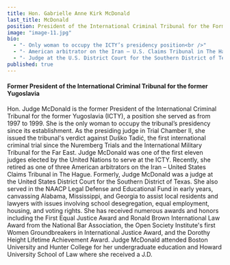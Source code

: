 ```yaml
---
title: Hon. Gabrielle Anne Kirk McDonald
last_title: McDonald
position: President of the International Criminal Tribunal for the Former Yugoslavia (1997—1999).
image: "image-11.jpg"
bio: 
  - "- Only woman to occupy the ICTY’s presidency position<br />"
  - "- American arbitrator on the Iran – U.S. Claims Tribunal in The Hague, The Netherlands (2001-2013)<br />"
  - "- Judge at the U.S. District Court for the Southern District of Texas (1979-1988)<br />"
published: true
---
```


#### Former President of the International Criminal Tribunal for the former Yugoslavia
Hon. Judge McDonald is the former President of the International Criminal Tribunal for the former Yugoslavia (ICTY), a position she served as from 1997 to 1999. She is the only woman to occupy the tribunal’s presidency since its establishment. As the presiding judge in Trial Chamber II, she issued the tribunal's verdict against Duško Tadić, the first international criminal trial since the Nuremberg Trials and the International Military Tribunal for the Far East. Judge McDonald was one of the first eleven judges elected by the United Nations to serve at the ICTY. Recently, she retired as one of three American arbitrators on the Iran – United States Claims Tribunal in The Hague. 
Formerly, Judge McDonald was a judge at the United States District Court for the Southern District of Texas. She also served in the NAACP Legal Defense and Educational Fund in early years, canvassing Alabama, Mississippi, and Georgia to assist local residents and lawyers with issues involving school desegregation, equal employment, housing, and voting rights. She has received numerous awards and honors including the First Equal Justice Award and Ronald Brown International Law Award from the National Bar Association, the Open Society Institute's first Women Groundbreakers in International Justice Award, and the Dorothy Height Lifetime Achievement Award. Judge McDonald attended Boston University and Hunter College for her undergraduate education and Howard University School of Law where she received a J.D.
